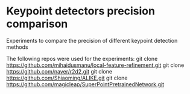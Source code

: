 # Keypoint detectors precision comparison
Experiments to compare the precision of different keypoint detection methods

The following repos were used for the experiments:
git clone https://github.com/mihaidusmanu/local-feature-refinement.git
git clone https://github.com/naver/r2d2.git
git clone https://github.com/Shiaoming/ALIKE.git
git clone https://github.com/magicleap/SuperPointPretrainedNetwork.git



